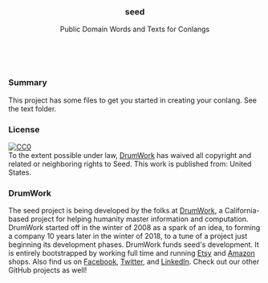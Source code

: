 
<br/>
<br/>
<br/>
<br/>
<br/>
<br/>

<h3 align='center'>
  seed
</h3>
<p align='center'>
  Public Domain Words and Texts for Conlangs
</p>

<br/>
<br/>
<br/>

<h3 id="summary">Summary</h3>

This project has some files to get you started in creating your conlang. See the text folder.

<h3 id="license">License</h3>

<p xmlns:dct="http://purl.org/dc/terms/" xmlns:vcard="http://www.w3.org/2001/vcard-rdf/3.0#">
  <a rel="license"
     href="http://creativecommons.org/publicdomain/zero/1.0/">
    <img src="http://i.creativecommons.org/p/zero/1.0/88x31.png" style="border-style: none;" alt="CC0" />
  </a>
  <br />
  To the extent possible under law,
  <a rel="dct:publisher"
     href="https://github.com/drumworkteam/seed">
    <span property="dct:title">DrumWork</span></a>
  has waived all copyright and related or neighboring rights to
  <span property="dct:title">Seed</span>.
This work is published from:
<span property="vcard:Country" datatype="dct:ISO3166"
      content="US" about="https://github.com/drumworkteam/seed">
  United States</span>.
</p>

<h3 id="mount">DrumWork</h3>

The seed project is being developed by the folks at [DrumWork](https://drum.work), a California-based project for helping humanity master information and computation. DrumWork started off in the winter of 2008 as a spark of an idea, to forming a company 10 years later in the winter of 2018, to a tune of a project just beginning its development phases. DrumWork funds seed's development. It is entirely bootstrapped by working full time and running [Etsy](https://etsy.com/shop/drumworkteam) and [Amazon](https://www.amazon.com/s?rh=p_27%3AMount+Build) shops. Also find us on [Facebook](https://www.facebook.com/drumworkteam), [Twitter](https://twitter.com/drumworkteam), and [LinkedIn](https://www.linkedin.com/company/drumworkteam). Check out our other GitHub projects as well!
